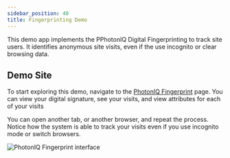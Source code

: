 ```yaml
---
sidebar_position: 40
title: Fingerprinting Demo
---
```


This demo app implements the PPhotonIQ Digital Fingerprinting to track site users. It identifies anonymous site visits, even if the use incognito or clear browsing data.

## Demo Site

To start exploring this demo, navigate to the [PhotonIQ Fingerprint](https://fps-dxb.eng.macrometa.io/api/ds/ui/) page. You can view your digital signature, see your visits, and view attributes for each of your visits

You can open another tab, or another browser, and repeat the process. Notice how the system is able to track your visits even if you use incognito mode or switch browsers.

![PhotonIQ Fingerprint interface](/img/demos/attribute-example.png)
